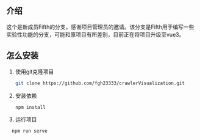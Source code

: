 ## 介绍

这个是新成员Fifth的分支，感谢项目管理员的邀请。该分支是Fifth用于编写一些实验性功能的分支，可能和原项目有所差别，目前正在将项目升级至vue3。

## 怎么安装

1. 使用git克隆项目

   ```bash
   git clone https://github.com/fgh23333/crawlerVisualization.git
   ```
2. 安装依赖

   ```bash
   npm install
   ```
3. 运行项目

```bash
  npm run serve
```
